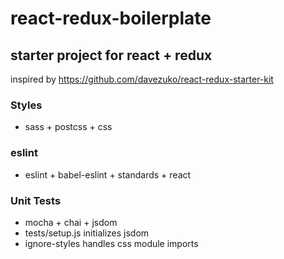 # react-redux-boilerplate

## starter project for react + redux

inspired by https://github.com/davezuko/react-redux-starter-kit

### Styles
* sass + postcss + css

### eslint
* eslint + babel-eslint + standards + react

### Unit Tests
* mocha + chai + jsdom
* tests/setup.js initializes jsdom
* ignore-styles handles css module imports
